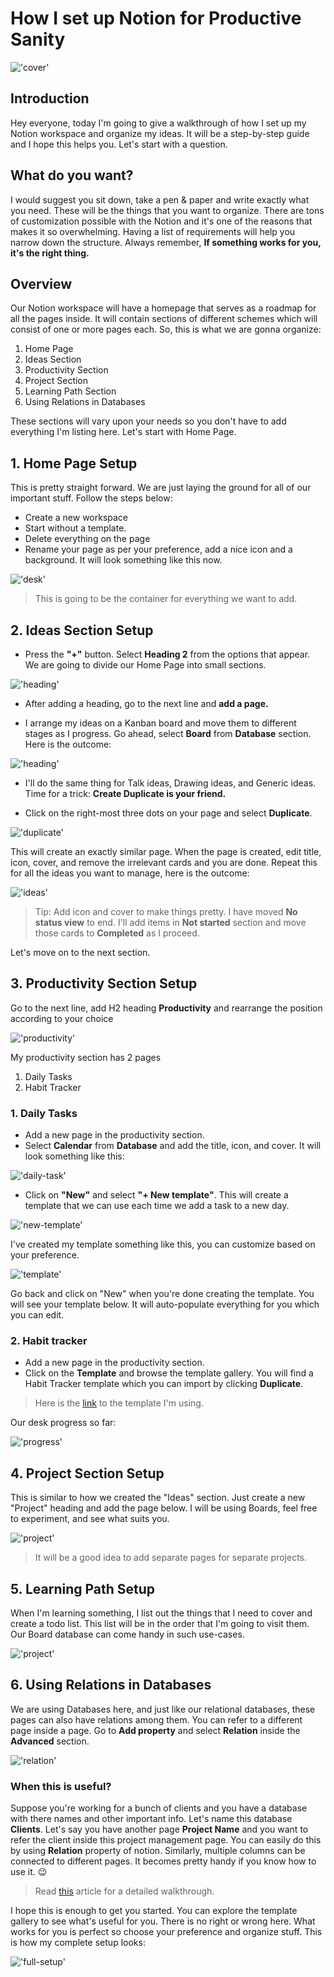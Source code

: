 # How I set up Notion for Productive Sanity

!['cover'](https://raw.githubusercontent.com/iamshadmirza/BlogsByShad/master/blogs/notion-guide/cover.png)

## Introduction

Hey everyone, today I'm going to give a walkthrough of how I set up my Notion workspace and organize my ideas. It will be a step-by-step guide and I hope this helps you. Let's start with a question.

## What do you want?

I would suggest you sit down, take a pen & paper and write exactly what you need. These will be the things that you want to organize. There are tons of customization possible with the Notion and it's one of the reasons that makes it so overwhelming. Having a list of requirements will help you narrow down the structure. Always remember, **If something works for you, it's the right thing.**

## Overview

Our Notion workspace will have a homepage that serves as a roadmap for all the pages inside. It will contain sections of different schemes which will consist of one or more pages each. So, this is what we are gonna organize:

1. Home Page
2. Ideas Section
3. Productivity Section
4. Project Section
5. Learning Path Section
6. Using Relations in Databases

These sections will vary upon your needs so you don't have to add everything I'm listing here. Let's start with Home Page.

## 1. Home Page Setup

This is pretty straight forward. We are just laying the ground for all of our important stuff. Follow the steps below:

* Create a new workspace
* Start without a template.
* Delete everything on the page
* Rename your page as per your preference, add a nice icon and a background. It will look something like this now.

!['desk'](https://raw.githubusercontent.com/iamshadmirza/BlogsByShad/master/blogs/notion-guide/image-1.png)

>This is going to be the container for everything we want to add.

## 2. Ideas Section Setup

* Press the **"+"** button. Select **Heading 2** from the options that appear. We are going to divide our Home Page into small sections.  

!['heading'](https://raw.githubusercontent.com/iamshadmirza/BlogsByShad/master/blogs/notion-guide/image-2.png)

* After adding a heading, go to the next line and **add a page.**

* I arrange my ideas on a Kanban board and move them to different stages as I progress. Go ahead, select **Board** from **Database** section. Here is the outcome:  

!['heading'](https://raw.githubusercontent.com/iamshadmirza/BlogsByShad/master/blogs/notion-guide/image-3.png)

* I'll do the same thing for Talk ideas, Drawing ideas, and Generic ideas. Time for a trick: **Create Duplicate is your friend.**

* Click on the right-most three dots on your page and select **Duplicate**.  

!['duplicate'](https://raw.githubusercontent.com/iamshadmirza/BlogsByShad/master/blogs/notion-guide/image-4.png)

This will create an exactly similar page. When the page is created, edit title, icon, cover, and remove the irrelevant cards and you are done. Repeat this for all the ideas you want to manage, here is the outcome: 
 
!['ideas'](https://raw.githubusercontent.com/iamshadmirza/BlogsByShad/master/blogs/notion-guide/image-5.png)

> Tip: Add icon and cover to make things pretty. I have moved **No status view** to end. I'll add items in **Not started** section and move those cards to **Completed** as I proceed.

Let's move on to the next section.

## 3. Productivity Section Setup

Go to the next line, add H2 heading **Productivity** and rearrange the position according to your choice 

!['productivity'](https://raw.githubusercontent.com/iamshadmirza/BlogsByShad/master/blogs/notion-guide/image-6.png)

My productivity section has 2 pages
1. Daily Tasks
2. Habit Tracker

### 1. Daily Tasks

* Add a new page in the productivity section.
* Select **Calendar** from **Database** and add the title, icon, and cover. It will look something like this:

!['daily-task'](https://raw.githubusercontent.com/iamshadmirza/BlogsByShad/master/blogs/notion-guide/image-7.png)

* Click on **"New"** and select **"+ New template"**. This will create a template that we can use each time we add a task to a new day.  

!['new-template'](https://raw.githubusercontent.com/iamshadmirza/BlogsByShad/master/blogs/notion-guide/image-8.png)

I've created my template something like this, you can customize based on your preference.

!['template'](https://raw.githubusercontent.com/iamshadmirza/BlogsByShad/master/blogs/notion-guide/image-9.png)

Go back and click on "New" when you're done creating the template. You will see your template below. It will auto-populate everything for you which you can edit.

### 2. Habit tracker

* Add a new page in the productivity section.
* Click on the **Template** and browse the template gallery. You will find a Habit Tracker template which you can import by clicking **Duplicate**.

> Here is the [link](https://www.notion.so/Habit-Tracker-aba86e2b65fd46b89808194784d50484) to the template I'm using.

Our desk progress so far:

!['progress'](https://raw.githubusercontent.com/iamshadmirza/BlogsByShad/master/blogs/notion-guide/image-10.png)

## 4. Project Section Setup

This is similar to how we created the "Ideas" section. Just create a new "Project" heading and add the page below. I will be using Boards, feel free to experiment, and see what suits you.

!['project'](https://raw.githubusercontent.com/iamshadmirza/BlogsByShad/master/blogs/notion-guide/image-11.png)

> It will be a good idea to add separate pages for separate projects.

## 5. Learning Path Setup

When I'm learning something, I list out the things that I need to cover and create a todo list. This list will be in the order that I'm going to visit them. Our Board database can come handy in such use-cases.

!['project'](https://raw.githubusercontent.com/iamshadmirza/BlogsByShad/master/blogs/notion-guide/image-13.png)

## 6. Using Relations in Databases

We are using Databases here, and just like our relational databases, these pages can also have relations among them. You can refer to a different page inside a page. Go to **Add property** and select **Relation** inside the **Advanced** section.

!['relation'](https://raw.githubusercontent.com/iamshadmirza/BlogsByShad/master/blogs/notion-guide/image-12.png)

### When this is useful?

Suppose you're working for a bunch of clients and you have a database with there names and other important info. Let's name this database **Clients**. Let's say you have another page **Project Name** and you want to refer the client inside this project management page. You can easily do this by using **Relation** property of notion. Similarly, multiple columns can be connected to different pages. It becomes pretty handy if you know how to use it. 😉

> Read [this](https://www.notion.so/Relations-rollups-fd56bfc6a3f0471a9f0cc3110ff19a79#60feffab60594403a347fb0f62c01203) article for a detailed walkthrough.

I hope this is enough to get you started. You can explore the template gallery to see what's useful for you. There is no right or wrong here. What works for you is perfect so choose your preference and organize stuff.
This is how my complete setup looks: 

!['full-setup'](https://raw.githubusercontent.com/iamshadmirza/BlogsByShad/master/blogs/notion-guide/image-14.png)